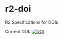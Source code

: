# r2-doi
R2 Specifications for DOIs

Current DOI: [![DOI](https://zenodo.org/badge/121805957.svg)](https://zenodo.org/badge/latestdoi/121805957)
